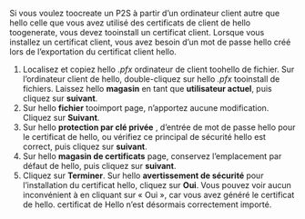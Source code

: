 Si vous voulez toocreate un P2S à partir d’un ordinateur client autre que hello celle que vous avez utilisé des certificats de client de hello toogenerate, vous devez tooinstall un certificat client. Lorsque vous installez un certificat client, vous avez besoin d’un mot de passe hello créé lors de l’exportation du certificat client hello.

1. Localisez et copiez hello *.pfx* ordinateur de client toohello de fichier. Sur l’ordinateur client de hello, double-cliquez sur hello *.pfx* tooinstall de fichiers. Laissez hello **magasin** en tant que **utilisateur actuel**, puis cliquez sur **suivant**.
2. Sur hello **fichier** tooimport page, n’apportez aucune modification. Cliquez sur **Suivant**.
3. Sur hello **protection par clé privée** , d’entrée de mot de passe hello pour le certificat de hello, ou vérifiez ce principal de sécurité hello est correct, puis cliquez sur **suivant**.
4. Sur hello **magasin de certificats** page, conservez l’emplacement par défaut de hello, puis cliquez sur **suivant**.
5. Cliquez sur **Terminer**. Sur hello **avertissement de sécurité** pour l’installation du certificat hello, cliquez sur **Oui**. Vous pouvez voir aucun inconvénient à en cliquant sur « Oui », car vous avez généré le certificat de hello. certificat de Hello n’est désormais correctement importé.
